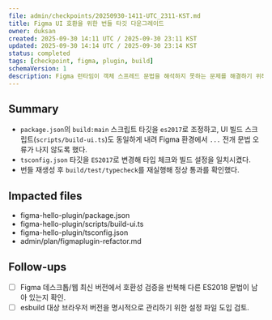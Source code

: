 ```yaml
---
file: admin/checkpoints/20250930-1411-UTC_2311-KST.md
title: Figma UI 호환을 위한 번들 타깃 다운그레이드
owner: duksan
created: 2025-09-30 14:11 UTC / 2025-09-30 23:11 KST
updated: 2025-09-30 14:14 UTC / 2025-09-30 23:14 KST
status: completed
tags: [checkpoint, figma, plugin, build]
schemaVersion: 1
description: Figma 런타임이 객체 스프레드 문법을 해석하지 못하는 문제를 해결하기 위해 번들 타깃을 ES2017로 낮추고 관련 스크립트를 업데이트했다.
---
```


## Summary

- `package.json`의 `build:main` 스크립트 타깃을 `es2017`로 조정하고, UI 빌드 스크립트(`scripts/build-ui.ts`)도 동일하게 내려 Figma 환경에서 `...` 전개 문법 오류가 나지 않도록 했다.
- `tsconfig.json` 타깃을 `ES2017`로 변경해 타입 체크와 빌드 설정을 일치시켰다.
- 번들 재생성 후 `build/test/typecheck`를 재실행해 정상 통과를 확인했다.

## Impacted files

- figma-hello-plugin/package.json
- figma-hello-plugin/scripts/build-ui.ts
- figma-hello-plugin/tsconfig.json
- admin/plan/figmaplugin-refactor.md

## Follow-ups

- [ ] Figma 데스크톱/웹 최신 버전에서 호환성 검증을 반복해 다른 ES2018 문법이 남아 있는지 확인.
- [ ] esbuild 대상 브라우저 버전을 명시적으로 관리하기 위한 설정 파일 도입 검토.
